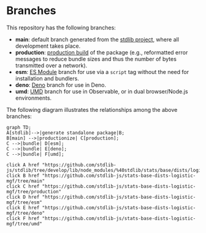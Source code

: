 <!--

@license Apache-2.0

Copyright (c) 2022 The Stdlib Authors.

Licensed under the Apache License, Version 2.0 (the "License");
you may not use this file except in compliance with the License.
You may obtain a copy of the License at

    http://www.apache.org/licenses/LICENSE-2.0

Unless required by applicable law or agreed to in writing, software
distributed under the License is distributed on an "AS IS" BASIS,
WITHOUT WARRANTIES OR CONDITIONS OF ANY KIND, either express or implied.
See the License for the specific language governing permissions and
limitations under the License.

-->

# Branches

This repository has the following branches:

-   **main**: default branch generated from the [stdlib project][stdlib-url], where all development takes place.
-   **production**: [production build][production-url] of the package (e.g., reformatted error messages to reduce bundle sizes and thus the number of bytes transmitted over a network).
-   **esm**: [ES Module][esm-url] branch for use via a `script` tag without the need for installation and bundlers.
-   **deno**: [Deno][deno-url] branch for use in Deno.
-   **umd**: [UMD][umd-url] branch for use in Observable, or in dual browser/Node.js environments.

The following diagram illustrates the relationships among the above branches:

```mermaid
graph TD;
A[stdlib]-->|generate standalone package|B;
B[main] -->|productionize| C[production];
C -->|bundle| D[esm];
C -->|bundle| E[deno];
C -->|bundle| F[umd];

click A href "https://github.com/stdlib-js/stdlib/tree/develop/lib/node_modules/%40stdlib/stats/base/dists/logistic/mgf"
click B href "https://github.com/stdlib-js/stats-base-dists-logistic-mgf/tree/main"
click C href "https://github.com/stdlib-js/stats-base-dists-logistic-mgf/tree/production"
click D href "https://github.com/stdlib-js/stats-base-dists-logistic-mgf/tree/esm"
click E href "https://github.com/stdlib-js/stats-base-dists-logistic-mgf/tree/deno"
click F href "https://github.com/stdlib-js/stats-base-dists-logistic-mgf/tree/umd"
```

[stdlib-url]: https://github.com/stdlib-js/stdlib/tree/develop/lib/node_modules/%40stdlib/stats/base/dists/logistic/mgf
[production-url]: https://github.com/stdlib-js/stats-base-dists-logistic-mgf/tree/production
[deno-url]: https://github.com/stdlib-js/stats-base-dists-logistic-mgf/tree/deno
[umd-url]: https://github.com/stdlib-js/stats-base-dists-logistic-mgf/tree/umd
[esm-url]: https://github.com/stdlib-js/stats-base-dists-logistic-mgf/tree/esm